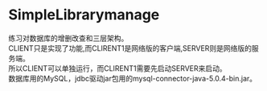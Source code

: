 # SimpleLibrarymanage
练习对数据库的增删改查和三层架构。  
CLIENT只是实现了功能,而CLIRENT1是网络版的客户端,SERVER则是网络版的服务端。  
所以CLIENT可以单独运行，而CLIRENT1需要先启动SERVER来启动。  
数据库用的MySQL，jdbc驱动jar包用的mysql-connector-java-5.0.4-bin.jar。
